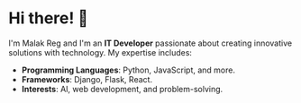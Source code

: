 # Hi there! 👋

I'm Malak Reg and I'm  an **IT Developer** passionate about creating innovative solutions with technology. My expertise includes:

- **Programming Languages**: Python, JavaScript, and more.
- **Frameworks**: Django, Flask, React.
- **Interests**: AI, web development, and problem-solving.


